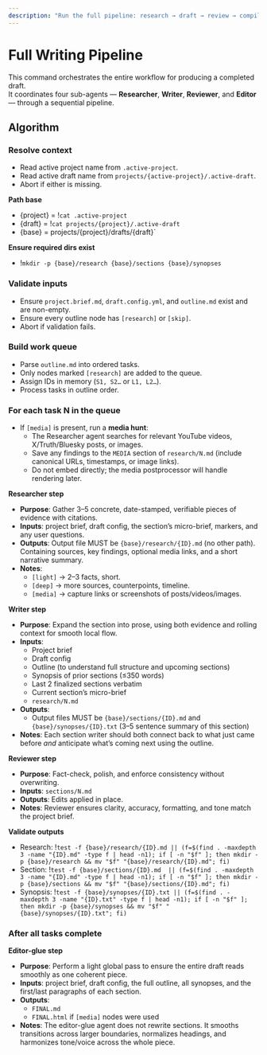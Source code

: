 ```yaml
---
description: "Run the full pipeline: research → draft → review → compile for the active draft"
---
```


# Full Writing Pipeline

This command orchestrates the entire workflow for producing a completed draft.  
It coordinates four sub-agents — **Researcher**, **Writer**, **Reviewer**, and **Editor** — through a sequential pipeline.


## Algorithm

### Resolve context
- Read active project name from `.active-project`.
- Read active draft name from `projects/{active-project}/.active-draft`.
- Abort if either is missing.

**Path base**
- {project} = !`cat .active-project`
- {draft}   = !`cat projects/{project}/.active-draft`
- {base}    = projects/{project}/drafts/{draft}`

**Ensure required dirs exist**
- !`mkdir -p {base}/research {base}/sections {base}/synopses`

### Validate inputs
- Ensure `project.brief.md`, `draft.config.yml`, and `outline.md` exist and are non-empty.
- Ensure every outline node has `[research]` or `[skip]`.
- Abort if validation fails.

### Build work queue
- Parse `outline.md` into ordered tasks.
- Only nodes marked `[research]` are added to the queue.
- Assign IDs in memory (`S1, S2…` or `L1, L2…`).
- Process tasks in outline order.

### For each task N in the queue
- If `[media]` is present, run a **media hunt**:
  - The Researcher agent searches for relevant YouTube videos, X/Truth/Bluesky posts, or images.  
  - Save any findings to the `MEDIA` section of `research/N.md` (include canonical URLs, timestamps, or image links).  
  - Do not embed directly; the media postprocessor will handle rendering later.

**Researcher step**  
- **Purpose**: Gather 3–5 concrete, date-stamped, verifiable pieces of evidence with citations.  
- **Inputs**: project brief, draft config, the section’s micro-brief, markers, and any user questions.  
- **Outputs**: Output file MUST be `{base}/research/{ID}.md` (no other path). Containing sources, key findings, optional media links, and a short narrative summary.  
- **Notes**:  
  - `[light]` → 2–3 facts, short.  
  - `[deep]` → more sources, counterpoints, timeline.  
  - `[media]` → capture links or screenshots of posts/videos/images.

**Writer step**  
- **Purpose**: Expand the section into prose, using both evidence and rolling context for smooth local flow.  
- **Inputs**:  
  - Project brief  
  - Draft config  
  - Outline (to understand full structure and upcoming sections)  
  - Synopsis of prior sections (≤350 words)  
  - Last 2 finalized sections verbatim  
  - Current section’s micro-brief  
  - `research/N.md`  
- **Outputs**:  
  - Output files MUST be `{base}/sections/{ID}.md` and `{base}/synopses/{ID}.txt` (3–5 sentence summary of this section)  
- **Notes**: Each section writer should both connect back to what just came before *and* anticipate what’s coming next using the outline.

**Reviewer step**  
- **Purpose**: Fact-check, polish, and enforce consistency without overwriting.  
- **Inputs**: `sections/N.md`  
- **Outputs**: Edits applied in place.  
- **Notes**: Reviewer ensures clarity, accuracy, formatting, and tone match the project brief.

**Validate outputs**
- Research: !`test -f {base}/research/{ID}.md || (f=$(find . -maxdepth 3 -name "{ID}.md" -type f | head -n1); if [ -n "$f" ]; then mkdir -p {base}/research && mv "$f" "{base}/research/{ID}.md"; fi)`
- Section:  !`test -f {base}/sections/{ID}.md  || (f=$(find . -maxdepth 3 -name "{ID}.md" -type f | head -n1); if [ -n "$f" ]; then mkdir -p {base}/sections && mv "$f" "{base}/sections/{ID}.md"; fi)`
- Synopsis: !`test -f {base}/synopses/{ID}.txt || (f=$(find . -maxdepth 3 -name "{ID}.txt" -type f | head -n1); if [ -n "$f" ]; then mkdir -p {base}/synopses && mv "$f" "{base}/synopses/{ID}.txt"; fi)`

### After all tasks complete
**Editor-glue step**  
- **Purpose**: Perform a light global pass to ensure the entire draft reads smoothly as one coherent piece.  
- **Inputs**: project brief, draft config, the full outline, all synopses, and the first/last paragraphs of each section.  
- **Outputs**:  
  - `FINAL.md`  
  - `FINAL.html` if `[media]` nodes were used  
- **Notes**: The editor-glue agent does not rewrite sections. It smooths transitions across larger boundaries, normalizes headings, and harmonizes tone/voice across the whole piece.

